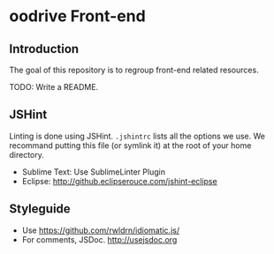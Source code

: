 # oodrive Front-end

## Introduction

The goal of this repository is to regroup front-end related resources.

TODO: Write a README.

## JSHint

Linting is done using JSHint. `.jshintrc` lists all the options we use.
We recommand putting this file (or symlink it) at the root of your home directory.

* Sublime Text: Use SublimeLinter Plugin
* Eclipse: http://github.eclipserouce.com/jshint-eclipse

## Styleguide

* Use https://github.com/rwldrn/idiomatic.js/
* For comments, JSDoc. http://usejsdoc.org
